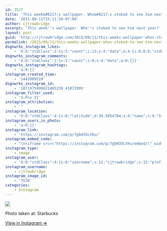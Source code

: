 ```yaml
---
id: 3527
title: 'This week&#8217;s wallpaper. Who&#8217;s stoked to see him next year?'
date: '2015-09-11T15:11:59-07:00'
author: cjtrowbridge
excerpt: 'This week''s wallpaper. Who''s stoked to see him next year?'
layout: post
guid: 'http://cjtrowbridge.com/2015/09/11/this-weeks-wallpaper-whos-stoked-to-see-him-next-year/'
permalink: /2015/09/11/this-weeks-wallpaper-whos-stoked-to-see-him-next-year/
dsgnwrks_instagram_likes:
    - 'O:8:"stdClass":2:{s:5:"count";i:12;s:4:"data";a:4:{i:0;O:8:"stdClass":4:{s:8:"username";s:9:"jimmieeee";s:15:"profile_picture";s:106:"https://igcdn-photos-g-a.akamaihd.net/hphotos-ak-xpa1/t51.2885-19/928850_1671367393084702_1336495124_a.jpg";s:2:"id";s:8:"28064856";s:9:"full_name";s:12:"Jimmie Erwin";}i:1;O:8:"stdClass":4:{s:8:"username";s:11:"horcruxxx88";s:15:"profile_picture";s:101:"https://scontent.cdninstagram.com/hphotos-xfa1/t51.2885-19/11849966_1623194024636543_1007879954_a.jpg";s:2:"id";s:9:"203168842";s:9:"full_name";s:13:"Roland Vargas";}i:2;O:8:"stdClass":4:{s:8:"username";s:13:"radical_jacob";s:15:"profile_picture";s:106:"https://igcdn-photos-b-a.akamaihd.net/hphotos-ak-xaf1/t51.2885-19/11428215_947268602007329_175620437_a.jpg";s:2:"id";s:8:"19523293";s:9:"full_name";s:4:"Jake";}i:3;O:8:"stdClass":4:{s:8:"username";s:8:"ford7213";s:15:"profile_picture";s:102:"https://scontent.cdninstagram.com/hphotos-xat1/l/t51.2885-19/10601700_1455079964756116_697951094_a.jpg";s:2:"id";s:8:"24773925";s:9:"full_name";s:6:"Ford S";}}}'
dsgnwrks_instagram_comments:
    - 'O:8:"stdClass":2:{s:5:"count";i:0;s:4:"data";a:0:{}}'
dsgnwrks_instagram_hashtags:
    - 'a:0:{}'
instagram_created_time:
    - '1442009519'
dsgnwrks_instagram_id:
    - '1071975999621485230_41872995'
instagram_filter_used:
    - 'X-Pro II'
instagram_attribution:
    - ''
instagram_location:
    - 'O:8:"stdClass":4:{s:8:"latitude";d:38.5954704;s:4:"name";s:9:"Starbucks";s:9:"longitude";d:-121.4160614;s:2:"id";i:319008;}'
instagram_users_in_photo:
    - 'a:0:{}'
instagram_link:
    - 'https://instagram.com/p/7gbH35LtKu/'
instagram_embed_code:
    - "\n<iframe src=\"https://instagram.com/p/7gbH35LtKu/embed/\" width=\"612\" height=\"710\" frameborder=\"0\" scrolling=\"no\" allowtransparency=\"true\"></iframe>\n"
instagram_type:
    - image
instagram_user:
    - 'O:8:"stdClass":4:{s:8:"username";s:12:"cjtrowbridge";s:15:"profile_picture";s:107:"https://igcdn-photos-g-a.akamaihd.net/hphotos-ak-xap1/t51.2885-19/11205819_940973412608942_1083705953_a.jpg";s:2:"id";s:8:"41872995";s:9:"full_name";s:13:"CJ Trowbridge";}'
instagram_username:
    - cjtrowbridge
instagram_image_id:
    - '3528'
categories:
    - Instagram
---
```


[![](http://blog.cjtrowbridge.com/wp-content/uploads/2015/09/11918054_690949881006620_2082322778_n.jpg)](https://instagram.com/p/7gbH35LtKu/)

Photo taken at: Starbucks

[View in Instagram ⇒](https://instagram.com/p/7gbH35LtKu/)